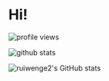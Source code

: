 # Hi!

![profile views](https://komarev.com/ghpvc/?username=ruiwenge2&color=blue&type=.svg)

![github stats](https://github-readme-stats.vercel.app/api?username=ruiwenge2&show_icons=true&theme=radical&type=.svg)

![ruiwenge2's GitHub stats](https://github-readme-stats.vercel.app/api?username=ruiwenge2&show_icons=true)